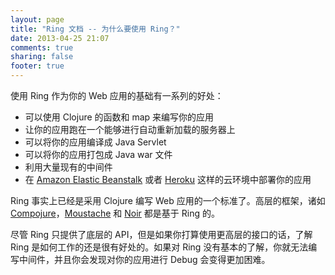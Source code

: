 ```yaml
---
layout: page
title: "Ring 文档 -- 为什么要使用 Ring？"
date: 2013-04-25 21:07
comments: true
sharing: false
footer: true
---
```


使用 Ring 作为你的 Web 应用的基础有一系列的好处：

* 可以使用 Clojure 的函数和 map 来编写你的应用
* 让你的应用跑在一个能够进行自动重新加载的服务器上
* 可以将你的应用编译成 Java Servlet
* 可以将你的应用打包成 Java war 文件
* 利用大量现有的中间件
* 在 [Amazon Elastic Beanstalk](http://aws.amazon.com/elasticbeanstalk/) 或者 [Heroku](http://heroku.com/) 这样的云环境中部署你的应用

Ring 事实上已经是采用 Clojure 编写 Web 应用的一个标准了。高层的框架，诸如 [Compojure](http://compojure.org/)，[Moustache](https://github.com/cgrand/moustache) 和 [Noir](http://www.webnoir.org/) 都是基于 Ring 的。

尽管 Ring 只提供了底层的 API，但是如果你打算使用更高层的接口的话，了解 Ring 是如何工作的还是很有好处的。如果对 Ring 没有基本的了解，你就无法编写中间件，并且你会发现对你的应用进行 Debug 会变得更加困难。
